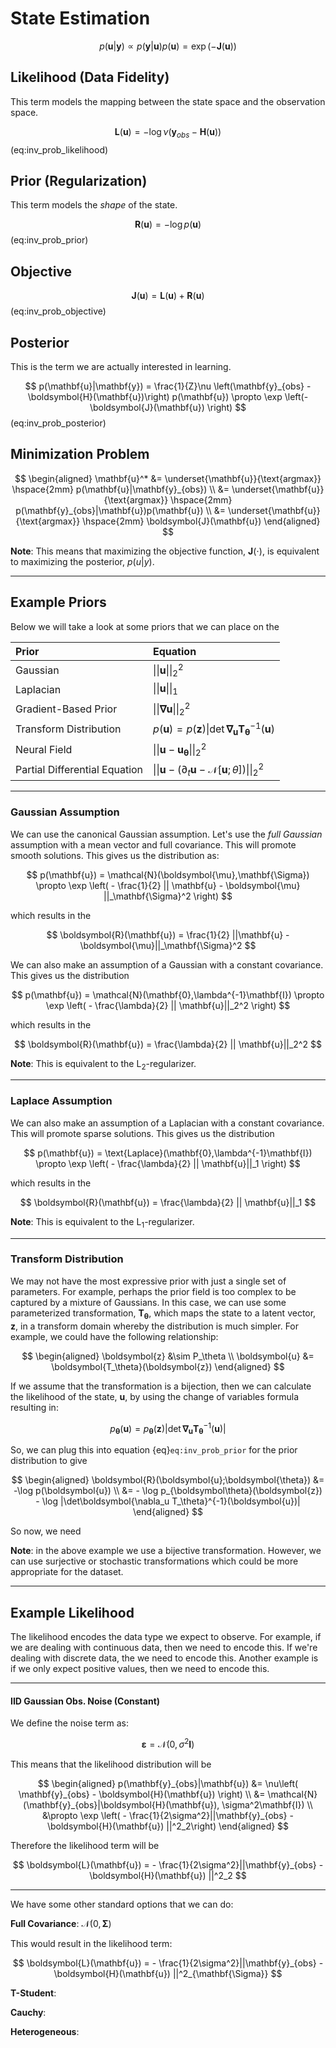 # State Estimation


$$
p(\mathbf{u}|\mathbf{y}) \propto p(\mathbf{y}|\mathbf{u})p(\mathbf{u}) = \exp\left( - \boldsymbol{J}(\mathbf{u}) \right)
$$

## Likelihood (Data Fidelity)

This term models the mapping between the state space and the observation space.

$$
\boldsymbol{L}(\mathbf{u}) = - \log \nu \left(\mathbf{y}_{obs} - \boldsymbol{H}(\mathbf{u})\right)
$$ (eq:inv_prob_likelihood)

## Prior (Regularization)

This term models the *shape* of the state.

$$
\boldsymbol{R}(\mathbf{u}) = - \log p(\mathbf{u})
$$ (eq:inv_prob_prior)

## Objective

$$
\boldsymbol{J}(\mathbf{u}) = \boldsymbol{L}(\mathbf{u}) + \boldsymbol{R}(\mathbf{u})
$$ (eq:inv_prob_objective)


## Posterior

This is the term we are actually interested in learning.

$$
p(\mathbf{u}|\mathbf{y}) = \frac{1}{Z}\nu
\left(\mathbf{y}_{obs} -
\boldsymbol{H}(\mathbf{u})\right)
p(\mathbf{u}) \propto \exp \left(- \boldsymbol{J}(\mathbf{u}) \right)
$$ (eq:inv_prob_posterior)


## Minimization Problem

$$
\begin{aligned}
\mathbf{u}^* &= \underset{\mathbf{u}}{\text{argmax}} \hspace{2mm}
p(\mathbf{u}|\mathbf{y}_{obs}) \\
&= \underset{\mathbf{u}}{\text{argmax}} \hspace{2mm}
p(\mathbf{y}_{obs}|\mathbf{u})p(\mathbf{u}) \\
&= \underset{\mathbf{u}}{\text{argmax}} \hspace{2mm}
\boldsymbol{J}(\mathbf{u})
\end{aligned}
$$

**Note**: This means that maximizing the objective function, $\boldsymbol{J}(\cdot)$, is equivalent to maximizing the posterior, $p(u|y)$.


---
## Example Priors

Below we will take a look at some priors that we can place on the

| Prior |  Equation|
|:------|:-------|
| Gaussian | $\|\|\boldsymbol{u}\|\|_2^2$ |
| Laplacian | $\|\|\boldsymbol{u}\|\|_1$ |
| Gradient-Based Prior | $\|\|\boldsymbol{\nabla u}\|\|_2^2$ |
| Transform Distribution | $p(\boldsymbol{u})=p(\boldsymbol{z})\|\det\boldsymbol{\nabla_u T_\theta}^{-1}(\boldsymbol{u})$ |
| Neural Field | $\|\|\boldsymbol{u} - \boldsymbol{u_\theta}\|\|_2^2$ |
| Partial Differential Equation | $\|\|\boldsymbol{u} - (\partial_t\boldsymbol{u} - \mathcal{N}[\boldsymbol{u};\theta])\|\|_2^2$ |

---

### Gaussian Assumption

We can use the canonical Gaussian assumption. Let's use the *full Gaussian* assumption with a mean vector and full covariance.
This will promote smooth solutions.
This gives us the distribution as:

$$
p(\mathbf{u}) = \mathcal{N}(\boldsymbol{\mu},\mathbf{\Sigma}) \propto
\exp \left( - \frac{1}{2} || \mathbf{u} - \boldsymbol{\mu} ||_\mathbf{\Sigma}^2 \right)
$$

which results in the

$$
\boldsymbol{R}(\mathbf{u}) = \frac{1}{2} ||\mathbf{u} - \boldsymbol{\mu}||_\mathbf{\Sigma}^2
$$

We can also make an assumption of a Gaussian with a constant covariance.
This gives us the distribution

$$
p(\mathbf{u}) = \mathcal{N}(\mathbf{0},\lambda^{-1}\mathbf{I}) \propto
\exp \left( - \frac{\lambda}{2} || \mathbf{u}||_2^2 \right)
$$

which results in the

$$
\boldsymbol{R}(\mathbf{u}) = \frac{\lambda}{2} || \mathbf{u}||_2^2
$$

**Note**: This is equivalent to the L$_2$-regularizer.

---

### Laplace Assumption

We can also make an assumption of a Laplacian with a constant covariance.
This will promote sparse solutions.
This gives us the distribution

$$
p(\mathbf{u}) = \text{Laplace}(\mathbf{0},\lambda^{-1}\mathbf{I}) \propto
\exp \left( - \frac{\lambda}{2} || \mathbf{u}||_1 \right)
$$

which results in the

$$
\boldsymbol{R}(\mathbf{u}) = \frac{\lambda}{2} || \mathbf{u}||_1
$$

**Note**: This is equivalent to the L$_1$-regularizer.

---

### Transform Distribution

We may not have the most expressive prior with just a single set of parameters.
For example, perhaps the prior field is too complex to be captured by a mixture of Gaussians.
In this case, we can use some parameterized transformation, $\boldsymbol{T_\theta}$, which maps the state to a latent vector, $\boldsymbol{z}$, in a transform domain whereby the distribution is much simpler.
For example, we could have the following relationship:

$$
\begin{aligned}
\boldsymbol{z} &\sim P_\theta \\
\boldsymbol{u} &= \boldsymbol{T_\theta}(\boldsymbol{z})
\end{aligned}
$$

If we assume that the transformation is a bijection, then we can calculate the likelihood of the state, $\boldsymbol{u}$, by using the change of variables formula resulting in:

$$
p_{\boldsymbol\theta}(\boldsymbol{u}) = p_{\boldsymbol\theta}(\boldsymbol{z})|\det\boldsymbol{\nabla_u T_\theta}^{-1}(\boldsymbol{u})|
$$

So, we can plug this into equation {eq}`eq:inv_prob_prior` for the prior distribution to give

$$
\begin{aligned}
\boldsymbol{R}(\boldsymbol{u};\boldsymbol{\theta})
&= -\log p(\boldsymbol{u}) \\
&= - \log p_{\boldsymbol\theta}(\boldsymbol{z}) - \log |\det\boldsymbol{\nabla_u T_\theta}^{-1}(\boldsymbol{u})|
\end{aligned}
$$

So now, we need

**Note**: in the above example we use a bijective transformation. However, we can use surjective or stochastic transformations which could be more appropriate for the dataset.



---

## Example Likelihood

The likelihood encodes the data type we expect to observe.
For example, if we are dealing with continuous data, then we need to encode this.
If we're dealing with discrete data, the we need to encode this.
Another example is if we only expect positive values, then we need to encode this.


---

#### IID Gaussian Obs. Noise (Constant)

We define the noise term as:

$$
\boldsymbol{\varepsilon} = \mathcal{N}(0,\sigma^2\mathbf{I})
$$

This means that the likelihood distribution will be

$$
\begin{aligned}
p(\mathbf{y}_{obs}|\mathbf{u})
&= \nu\left( \mathbf{y}_{obs} - \boldsymbol{H}(\mathbf{u}) \right) \\
&= \mathcal{N}(\mathbf{y}_{obs}|\boldsymbol{H}(\mathbf{u}), \sigma^2\mathbf{I}) \\
&\propto \exp \left( - \frac{1}{2\sigma^2}||\mathbf{y}_{obs} - \boldsymbol{H}(\mathbf{u}) ||^2_2\right)
\end{aligned}
$$

Therefore the likelihood term will be

$$
\boldsymbol{L}(\mathbf{u}) = - \frac{1}{2\sigma^2}||\mathbf{y}_{obs} - \boldsymbol{H}(\mathbf{u}) ||^2_2
$$

---

We have some other standard options that we can do:


**Full Covariance**: $\mathcal{N}(0,\mathbf{\Sigma})$

This would result in the likelihood term:

$$
\boldsymbol{L}(\mathbf{u}) = - \frac{1}{2\sigma^2}||\mathbf{y}_{obs} - \boldsymbol{H}(\mathbf{u}) ||^2_{\mathbf{\Sigma}}
$$

**T-Student**:


**Cauchy**:

**Heterogeneous**:

